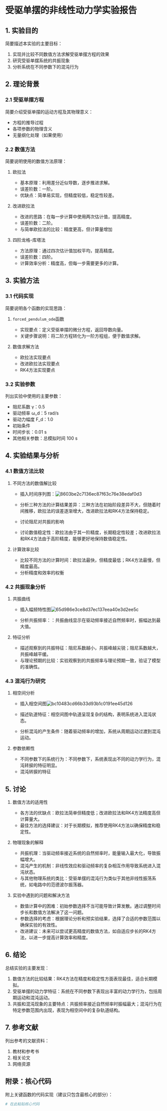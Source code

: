 # 受驱单摆的非线性动力学实验报告

## 1. 实验目的

简要描述本实验的主要目标：
1. 实现并比较不同数值方法求解受驱单摆方程的效果
2. 研究受驱单摆系统的共振现象
3. 分析系统在不同参数下的混沌行为

## 2. 理论背景

### 2.1 受驱单摆方程

简要介绍受驱单摆的运动方程及其物理意义：
- 方程的推导过程
- 各项参数的物理含义
- 无量纲化处理（如果使用）

### 2.2 数值方法

简要说明使用的数值方法原理：
1. 欧拉法
   - 基本原理：利用差分近似导数，逐步推进求解。
   - 误差阶数：一阶。
   - 优缺点：简单易实现，但精度较低，稳定性较差。

2. 改进欧拉法
   - 改进的思路：在每一步计算中使用两次估计值，提高精度。
   - 误差阶数：二阶。
   - 与简单欧拉法的比较：精度更高，但计算量增加

3. 四阶龙格-库塔法
   - 方法原理：通过四次估计值加权平均，提高精度。
   - 误差阶数：四阶。
   - 计算效率分析：精度高，但每一步需要更多的计算。

## 3. 实验方法

### 3.1 代码实现

简要说明各个函数的实现思路：
1. `forced_pendulum_ode`函数
   - 实现要点：定义受驱单摆的微分方程，返回导数向量。
   - 关键步骤说明：将二阶方程转化为一阶方程组，便于数值求解。

2. 数值求解方法
   - 欧拉法实现要点
   - 改进欧拉法实现要点
   - RK4方法实现要点

### 3.2 实验参数

列出实验中使用的主要参数：
- 阻尼系数 γ：0.5
- 驱动频率 ω_d：5 rad/s
- 驱动力幅度 F_d：1.0
- 初始条件
- 时间步长：0.01 s
- 其他相关参数：总模拟时间 100 s

## 4. 实验结果与分析

### 4.1 数值方法比较

1. 不同方法的数值解比较
   - 插入时间序列图：![8603be2c7136ec87f63c76e38edaf0d3](https://github.com/user-attachments/assets/56bb4e93-d090-4c42-8085-db0c07d9bea3)

   - 分析三种方法的计算结果差异：三种方法在初始阶段差异不大，但随着时间推移，欧拉法的误差逐渐增大，改进欧拉法和RK4方法保持稳定。
   - 讨论阻尼对共振的影响
   - 讨论数值稳定性：欧拉法由于其一阶精度，长期稳定性较差；改进欧拉法和RK4方法由于高阶精度，能够更好地保持数值稳定性。

2. 计算效率比较
   - 比较不同方法的计算时间：欧拉法最快，但精度最低；RK4方法最慢，但精度最高。
   - 分析精度和效率的权衡

### 4.2 共振现象分析

1. 共振曲线
   - 插入幅频特性图![65d986e3ce8d37ec137eea40e3d2ee5c](https://github.com/user-attachments/assets/6a923909-8fe9-45c2-a25b-badf1a053ac3)

   - 分析共振频率：：共振曲线显示在驱动频率接近自然频率时，振幅达到最大值。

2. 特征分析
   - 描述观察到的共振特征：阻尼系数越小，共振峰越尖锐；阻尼系数越大，共振峰越平缓。
   - 与理论预期的比较：实验观察到的共振频率与理论预期一致，验证了模型的准确性。

### 4.3 混沌行为研究

1. 相空间分析
   - 插入相空间图![bc10483cd66b33d93b1c0191ee45d126](https://github.com/user-attachments/assets/31ef24ad-2f08-4ecd-8320-50fd13221b01)

   - 描述轨道特征：相空间图中轨道呈现复杂的结构，表明系统进入混沌状态。
   - 分析混沌的产生条件：随着驱动频率的增加，系统从周期运动过渡到混沌运动。

2. 参数依赖性
   - 不同参数下的系统行为：不同参数下，系统表现出不同的动力学行为，混沌转捩的特征明显。
   - 混沌转捩的特征

## 5. 讨论

1. 数值方法的适用性
   - 各方法的优缺点：欧拉法简单但精度低；改进欧拉法和RK4方法精度高但计算量大。
   - 最佳方法的选择建议：对于长期模拟，推荐使用RK4方法以确保精度和稳定性。

2. 物理现象的解释
   - 共振机理：当驱动频率接近系统的自然频率时，能量输入最大化，导致振幅增大。
   - 混沌产生的机制：非线性效应和驱动频率的复杂相互作用导致系统进入混沌状态。
   - 与其他物理系统的类比：受驱单摆的混沌行为类似于其他非线性振荡系统，如电路中的范德波尔振荡器。

3. 实验中遇到的问题和解决方法
   - 数值计算中的困难：初始参数选择不当可能导致计算发散。通过调整时间步长和数值方法解决了这一问题。
   - 参数选择的考虑：根据理论分析和预实验结果，选择了合适的参数范围以确保实验的有效性。
   - 改进建议：未来可以尝试更高精度的数值方法，如自适应步长的RK4方法，以进一步提高计算效率和精度。

## 6. 结论

总结实验的主要发现：
1. 数值方法的比较结果：RK4方法在精度和稳定性方面表现最佳，适合长期模拟。
2. 受驱单摆的动力学特征：系统在不同参数下表现出丰富的动力学行为，包括周期运动和混沌运动。
3. 共振和混沌现象的主要特点：共振频率接近自然频率时振幅最大；混沌行为在特定参数范围内出现，表现为相空间中的复杂轨道结构。

## 7. 参考文献

列出参考的文献资料：
1. 教材和参考书
2. 相关论文
3. 网络资源

## 附录：核心代码

附上关键函数的代码实现（建议只包含最核心的部分）：

```python
# 在此粘贴核心代码
```

